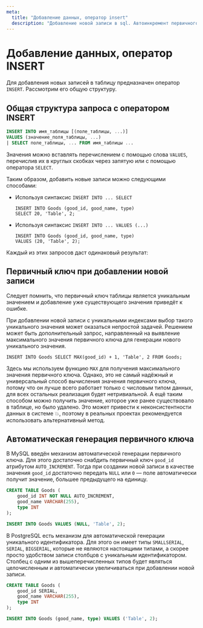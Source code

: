 ```yaml
---
meta:
  title: "Добавление данных, оператор insert"
  description: "Добавление новой записи в sql. Автоинкремент первичного ключа при создании строчки в таблице. SQL оператор insert into."
---
```


# Добавление данных, оператор INSERT

Для добавления новых записей в таблицу предназначен оператор `INSERT`. Рассмотрим его общую структуру.

## Общая структура запроса с оператором INSERT

```sql
INSERT INTO имя_таблицы [(поле_таблицы, ...)]
VALUES (значение_поля_таблицы, ...)
| SELECT поле_таблицы, ... FROM имя_таблицы ...
```

Значения можно вставлять перечислением с помощью слова `VALUES`, перечислив их в круглых скобках через запятую или c помощью оператора `SELECT`.

Таким образом, добавить новые записи можно следующими способами:

- Используя синтаксис `INSERT INTO ... SELECT`

  ```sql-executable-Family-targetTable:Goods
  INSERT INTO Goods (good_id, good_name, type)
  SELECT 20, 'Table', 2;
  ```

- Используя синтаксис `INSERT INTO ... VALUES (...)`

  ```sql-executable-Family-targetTable:Goods
  INSERT INTO Goods (good_id, good_name, type)
  VALUES (20, 'Table', 2);
  ```

Каждый из этих запросов даст одинаковый результат:

## Первичный ключ при добавлении новой записи

Следует помнить, что первичный ключ таблицы является уникальным значением и добавление уже существующего значения приведёт к ошибке.

При добавлении новой записи с уникальными индексами выбор такого уникального значения может оказаться непростой задачей.
Решением может быть дополнительный запрос, направленный на выявление максимального значения первичного ключа для генерации нового уникального значения.

```sql-executable-Family-targetTable:Goods
INSERT INTO Goods SELECT MAX(good_id) + 1, 'Table', 2 FROM Goods;
```

Здесь мы используем функцию `MAX` для получения максимального значения первичного ключа. Однако, это не самый надёжный и универсальный способ вычисления значения первичного ключа, потому что он лучше всего работает только с числовым типом данных, для всех остальных реализация будет нетривиальной. А ещё таким способом можно получить значение, которое уже ранее существовало в таблице, но было удалено. Это может привести к неконсистентности данных в системе 💥, поэтому в реальных проектах рекомендуется использовать альтернативный метод.

## Автоматическая генерация первичного ключа

<MySQLOnly>

В MySQL введён механизм автоматической генерации первичного ключа. Для этого достаточно снабдить первичный ключ `good_id` атрибутом `AUTO_INCREMENT`.
Тогда при создании новой записи в качестве значения `good_id` достаточно передать `NULL` или `0` — поле автоматически получит значение, большее предыдущего на единицу.

```sql
CREATE TABLE Goods (
	good_id INT NOT NULL AUTO_INCREMENT,
	good_name VARCHAR(255),
	type INT
);
```

```sql
INSERT INTO Goods VALUES (NULL, 'Table', 2);
```

</MySQLOnly>

<PostgreSQLOnly>

В PostgreSQL есть механизм для автоматической генерации уникального идентификатора.
Для этого он имеет типы `SMALLSERIAL`, `SERIAL`, `BIGSERIAL`, которые не являются настоящими типами, а скорее просто удобством записи столбцов с уникальным идентификатором.
Столбец с одним из вышеперечисленных типов будет являться целочисленным и автоматически увеличиваться при добавлении новой записи.

```sql
CREATE TABLE Goods (
	good_id SERIAL,
	good_name VARCHAR(255),
	type INT
);
```

```sql
INSERT INTO Goods (good_name, type) VALUES ('Table', 2);
```

</PostgreSQLOnly>
